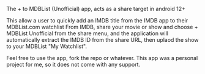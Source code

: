 The + to MDBList (Unofficial) app, acts as a share target in android 12+

This allow a user to quickly add an IMDB title from the IMDB app to their MDBList.com watchlist
From IMDB, share your movie or show and choose + MDBList Unofficial from the share menu, and the application will automatically extract the IMDB ID from the share URL, then uplaod the show to your MDBList "My Watchlist".

Feel free to use the app, fork the repo or whatever.  This app was a personal project for me, so it does not come with any support.
